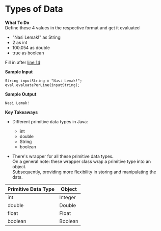 # Types of Data

**What To Do**  
Define these 4 values in the respective format and get it evaluated  
  
- "Nasi Lemak!" as String
- 2 as int
- 100.054 as double
- true as boolean

Fill in after [line 14](https://github.com/CertifaiAI/java-fundamentals/blob/master/java-core/src/main/java/ai/certifai/basic/ex3/DataTypes.java#L14)

**Sample Input**  

```
String inputString = "Nasi Lemak!";      
eval.evaluatePerLine(inputString);
```

**Sample Output** 

```
Nasi Lemak!
```

**Key Takeaways**

- Different primitive data types in Java: 
    - int
    - double
    - String
    - boolean  
    
- There's wrapper for all these primitive data types.    
  On a general note: these wrapper class wrap a primitive type into an object.    
  Subsequently, providing more flexibility in storing and manipulating the data.  
    
| Primitive Data Type | Object |
| --- | ----------- |
| int | Integer |
| double | Double |
| float | Float |
| boolean  | Boolean |
    
